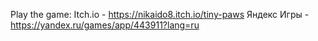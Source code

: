 Play the game: 
Itch.io - https://nikaido8.itch.io/tiny-paws 
Яндекс Игры - https://yandex.ru/games/app/443911?lang=ru

